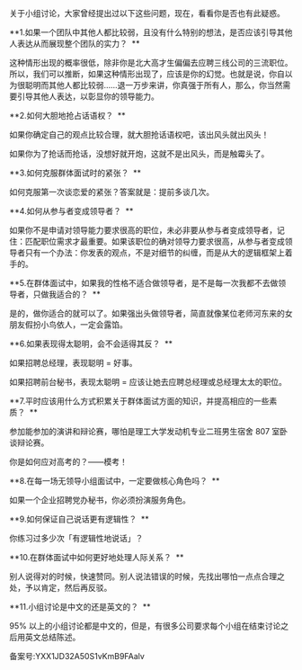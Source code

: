 关于小组讨论，大家曾经提出过以下这些问题，现在，看看你是否也有此疑惑。 

**1.如果一个团队中其他人都比较弱，且没有什么特别的想法，是否应该引导其他人表达从而展现整个团队的实力？  **

这种情形出现的概率很低，除非你是北大高才生偏偏去应聘三线公司的三流职位。所以，我们可以推断，如果这种情形出现了，应该是你的幻觉。也就是说，你自以为很聪明而其他人都比较弱……退一万步来讲，你真强于所有人，那么，你当然需要引导其他人表达，以彰显你的领导能力。 

**2.如何大胆地抢占话语权？  **

如果你确定自己的观点比较合理，就大胆抢话语权吧，该出风头就出风头！ 

如果你为了抢话而抢话，没想好就开炮，这就不是出风头，而是触霉头了。 

**3.如何克服群体面试时的紧张？  **

如何克服第一次谈恋爱的紧张？答案就是：提前多谈几次。 

**4.如何从参与者变成领导者？  **

如果你不是申请对领导能力要求很高的职位，未必非要从参与者变成领导者，记住：匹配职位需求才最重要。如果该职位的确对领导力要求很高，从参与者变成领导者只有一个办法：你发表的观点，不是对细节的纠缠，而是从大的逻辑框架上着手的。 

**5.在群体面试中，如果我的性格不适合做领导者，是不是每一次我都不去做领导者，只做我适合的？  **

是的，做你适合的就可以了。如果强出头做领导者，简直就像某位老师河东来的女朋友假扮小鸟依人，一定会露馅。 

**6.如果表现得太聪明，会不会适得其反？  **

如果招聘总经理，表现聪明 = 好事。 

如果招聘前台秘书，表现太聪明 = 应该让她去应聘总经理或总经理太太的职位。 

**7.平时应该用什么方式积累关于群体面试方面的知识，并提高相应的一些素质？  **

参加能参加的演讲和辩论赛，哪怕是理工大学发动机专业二班男生宿舍 807 室卧谈辩论赛。 

你是如何应对高考的？——模考！ 

**8.在每一场无领导小组面试中，一定要做核心角色吗？  **

如果一个企业招聘党办秘书，你必须扮演服务角色。 

**9.如何保证自己说话更有逻辑性？  **

你练习过多少次「有逻辑性地说话」？ 

**10.在群体面试中如何更好地处理人际关系？  **

别人说得对的时候，快速赞同。别人说法错误的时候，先找出哪怕一点点合理之处，予以肯定，然后再反驳。 

**11.小组讨论是中文的还是英文的？  **

95\% 以上的小组讨论都是中文的，但是，有很多公司要求每个小组在结束讨论之后用英文总结陈述。 

备案号:YXX1JD32A50S1vKmB9FAalv